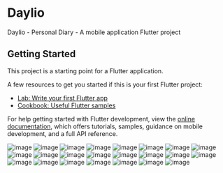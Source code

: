 # Daylio

Daylio - Personal Diary - A mobile application Flutter project

## Getting Started

This project is a starting point for a Flutter application.

A few resources to get you started if this is your first Flutter project:

- [Lab: Write your first Flutter app](https://docs.flutter.dev/get-started/codelab)
- [Cookbook: Useful Flutter samples](https://docs.flutter.dev/cookbook)

For help getting started with Flutter development, view the
[online documentation](https://docs.flutter.dev/), which offers tutorials,
samples, guidance on mobile development, and a full API reference.

![image](https://github.com/eccedentesiast-kid/daylio/assets/91082621/89ac1ce0-975b-432c-928a-f019e83e3891)
![image](https://github.com/eccedentesiast-kid/daylio/assets/91082621/70ba58a1-2bfa-487c-9950-cd21afc77690)
![image](https://github.com/eccedentesiast-kid/daylio/assets/91082621/52329118-30a3-4e27-b283-7b79f50b38fe)
![image](https://github.com/eccedentesiast-kid/daylio/assets/91082621/e52a5af7-988b-4a4b-9962-f8d006b06044)
![image](https://github.com/eccedentesiast-kid/daylio/assets/91082621/32f8b668-16a6-4f6a-9ce8-fcdb81e9def4)
![image](https://github.com/eccedentesiast-kid/daylio/assets/91082621/bc2b513f-907f-4d1b-8d59-c8db3101504e)
![image](https://github.com/eccedentesiast-kid/daylio/assets/91082621/698a3951-3ebd-424a-bcaf-316bfbdfe5d1)
![image](https://github.com/eccedentesiast-kid/daylio/assets/91082621/fcaa4126-c78f-4a84-a18a-e91aa23cab93)
![image](https://github.com/eccedentesiast-kid/daylio/assets/91082621/b0d74338-3abd-450d-9597-e7f3ac529133)
![image](https://github.com/eccedentesiast-kid/daylio/assets/91082621/931d2985-6c1a-425e-ae90-463ae9770daa)
![image](https://github.com/eccedentesiast-kid/daylio/assets/91082621/a8a9bd19-6c16-4c99-9a99-6126d5de8a1b)
![image](https://github.com/eccedentesiast-kid/daylio/assets/91082621/296f7aec-16a0-4f98-82c2-b74f5407c86b)
![image](https://github.com/eccedentesiast-kid/daylio/assets/91082621/ff83e7cc-2be5-45d7-add7-f1a79ab5e396)
![image](https://github.com/eccedentesiast-kid/daylio/assets/91082621/c3c2a4eb-0641-4bcf-a602-a9a64b6e7804)
![image](https://github.com/eccedentesiast-kid/daylio/assets/91082621/c5c61342-8367-498b-aa24-60624fe4c9b5)
![image](https://github.com/eccedentesiast-kid/daylio/assets/91082621/28bf113a-929f-4888-b070-3596725af025)
![image](https://github.com/eccedentesiast-kid/daylio/assets/91082621/95add5d4-6dc4-44e0-8bc8-1e965de4f1ab)
![image](https://github.com/eccedentesiast-kid/daylio/assets/91082621/74aa90c9-6d2c-4ca1-835f-740c9a58804e)
![image](https://github.com/eccedentesiast-kid/daylio/assets/91082621/79d01b99-17f2-48d3-96f8-48fd7bf5647a)
![image](https://github.com/eccedentesiast-kid/daylio/assets/91082621/c6a694eb-5fcb-4da8-8709-aa46f3717cfd)
![image](https://github.com/eccedentesiast-kid/daylio/assets/91082621/676526d4-255c-42c2-80b4-0aac50be7373)
![image](https://github.com/eccedentesiast-kid/daylio/assets/91082621/168961c5-e218-4e76-b2e4-bfbe9011cd57)
![image](https://github.com/eccedentesiast-kid/daylio/assets/91082621/ba47657a-d314-4a01-bd7c-7074c0cde049)








